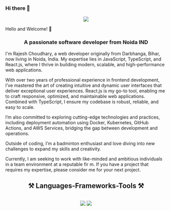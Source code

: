 ### Hi there 👋

<div align="center">
    <img src="https://www.joberty.com/blog/content/images/size/w1272/2023/09/web-developers.png" />
</div>

Hello and Welcome! 👋
<h3 align="center">A passionate software developer from Noida IND</h3>

I'm Rajesh Choudhary, a web developer originally from Darbhanga, Bihar, now living in Noida, India. My expertise lies in JavaScript, TypeScript, and React.js, where I thrive in building modern, scalable, and high-performance web applications.

With over two years of professional experience in frontend development, I’ve mastered the art of creating intuitive and dynamic user interfaces that deliver exceptional user experiences. React.js is my go-to tool, enabling me to craft responsive, optimized, and maintainable web applications. Combined with TypeScript, I ensure my codebase is robust, reliable, and easy to scale.

I’m also committed to exploring cutting-edge technologies and practices, including deployment automation using Docker, Kubernetes, GitHub Actions, and AWS Services, bridging the gap between development and operations.

Outside of coding, I’m a badminton enthusiast and love diving into new challenges to expand my skills and creativity.

Currently, I am seeking to work with like-minded and ambitious individuals in a team environment at a reputable fir
m. If you have a project that requires my expertise, please consider me for your next project.

<h2 align="center">⚒️ Languages-Frameworks-Tools ⚒️</h2>
<br/>
<div align="center">
    <img src="https://skillicons.dev/icons?i=react,bootstrap,html,css,vscode,github,tailwind,git" />
    <img src="https://skillicons.dev/icons?i=nodejs,javascript,typescript,express,firebase,mongodb,nextjs,mysql,mongodb" /><br>
</div>
